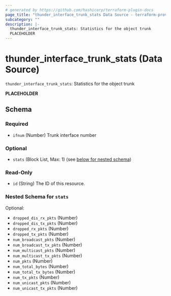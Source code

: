 ```yaml
---
# generated by https://github.com/hashicorp/terraform-plugin-docs
page_title: "thunder_interface_trunk_stats Data Source - terraform-provider-thunder"
subcategory: ""
description: |-
  thunder_interface_trunk_stats: Statistics for the object trunk
  PLACEHOLDER
---
```


# thunder_interface_trunk_stats (Data Source)

`thunder_interface_trunk_stats`: Statistics for the object trunk

__PLACEHOLDER__



<!-- schema generated by tfplugindocs -->
## Schema

### Required

- `ifnum` (Number) Trunk interface number

### Optional

- `stats` (Block List, Max: 1) (see [below for nested schema](#nestedblock--stats))

### Read-Only

- `id` (String) The ID of this resource.

<a id="nestedblock--stats"></a>
### Nested Schema for `stats`

Optional:

- `dropped_dis_rx_pkts` (Number)
- `dropped_dis_tx_pkts` (Number)
- `dropped_rx_pkts` (Number)
- `dropped_tx_pkts` (Number)
- `num_broadcast_pkts` (Number)
- `num_broadcast_tx_pkts` (Number)
- `num_multicast_pkts` (Number)
- `num_multicast_tx_pkts` (Number)
- `num_pkts` (Number)
- `num_total_bytes` (Number)
- `num_total_tx_bytes` (Number)
- `num_tx_pkts` (Number)
- `num_unicast_pkts` (Number)
- `num_unicast_tx_pkts` (Number)


